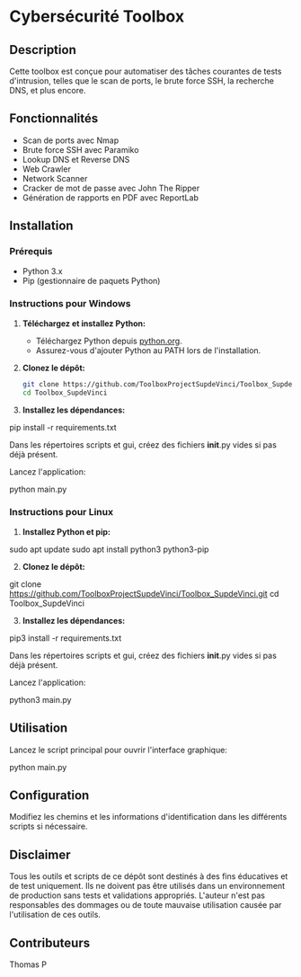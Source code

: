 # Cybersécurité Toolbox

## Description

Cette toolbox est conçue pour automatiser des tâches courantes de tests d'intrusion, telles que le scan de ports, le brute force SSH, la recherche DNS, et plus encore.


## Fonctionnalités

- Scan de ports avec Nmap
- Brute force SSH avec Paramiko
- Lookup DNS et Reverse DNS
- Web Crawler
- Network Scanner
- Cracker de mot de passe avec John The Ripper
- Génération de rapports en PDF avec ReportLab


## Installation

### Prérequis

- Python 3.x
- Pip (gestionnaire de paquets Python)

### Instructions pour Windows

1. **Téléchargez et installez Python:**

   - Téléchargez Python depuis [python.org](https://www.python.org/downloads/).
   - Assurez-vous d'ajouter Python au PATH lors de l'installation.

2. **Clonez le dépôt:**

   ```bash
   git clone https://github.com/ToolboxProjectSupdeVinci/Toolbox_SupdeVinci.git
   cd Toolbox_SupdeVinci

3. **Installez les dépendances:**

pip install -r requirements.txt

Dans les répertoires scripts et gui, créez des fichiers __init__.py vides si pas déjà présent.

Lancez l'application:

python main.py


### Instructions pour Linux

1. **Installez Python et pip:**

sudo apt update
sudo apt install python3 python3-pip

2. **Clonez le dépôt:**

git clone https://github.com/ToolboxProjectSupdeVinci/Toolbox_SupdeVinci.git
cd Toolbox_SupdeVinci

3. **Installez les dépendances:**

pip3 install -r requirements.txt

Dans les répertoires scripts et gui, créez des fichiers __init__.py vides si pas déjà présent.

Lancez l'application:

python3 main.py


## Utilisation

Lancez le script principal pour ouvrir l'interface graphique:

python main.py


## Configuration

Modifiez les chemins et les informations d'identification dans les différents scripts si nécessaire.


## Disclaimer

Tous les outils et scripts de ce dépôt sont destinés à des fins éducatives et de test uniquement. Ils ne doivent pas être utilisés dans un environnement de production sans tests et validations appropriés. L'auteur n'est pas responsables des dommages ou de toute mauvaise utilisation causée par l'utilisation de ces outils.


## Contributeurs

Thomas P
